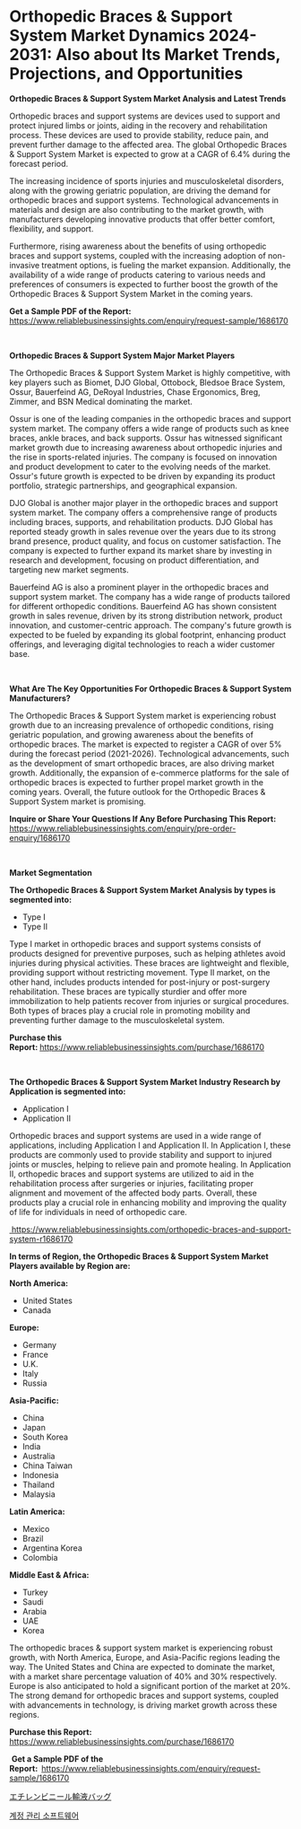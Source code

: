<p><h1>Orthopedic Braces & Support System Market Dynamics 2024-2031: Also about Its Market Trends, Projections, and Opportunities</h1></p><p><strong>Orthopedic Braces & Support System Market Analysis and Latest Trends</strong></p>
<p><p>Orthopedic braces and support systems are devices used to support and protect injured limbs or joints, aiding in the recovery and rehabilitation process. These devices are used to provide stability, reduce pain, and prevent further damage to the affected area. The global Orthopedic Braces & Support System Market is expected to grow at a CAGR of 6.4% during the forecast period. </p><p>The increasing incidence of sports injuries and musculoskeletal disorders, along with the growing geriatric population, are driving the demand for orthopedic braces and support systems. Technological advancements in materials and design are also contributing to the market growth, with manufacturers developing innovative products that offer better comfort, flexibility, and support.</p><p>Furthermore, rising awareness about the benefits of using orthopedic braces and support systems, coupled with the increasing adoption of non-invasive treatment options, is fueling the market expansion. Additionally, the availability of a wide range of products catering to various needs and preferences of consumers is expected to further boost the growth of the Orthopedic Braces & Support System Market in the coming years.</p></p>
<p><strong>Get a Sample PDF of the Report:&nbsp;</strong> <a href="https://www.reliablebusinessinsights.com/enquiry/request-sample/1686170">https://www.reliablebusinessinsights.com/enquiry/request-sample/1686170</a></p>
<p>&nbsp;</p>
<p><strong>Orthopedic Braces & Support System Major Market Players</strong></p>
<p><p>The Orthopedic Braces & Support System Market is highly competitive, with key players such as Biomet, DJO Global, Ottobock, Bledsoe Brace System, Ossur, Bauerfeind AG, DeRoyal Industries, Chase Ergonomics, Breg, Zimmer, and BSN Medical dominating the market.</p><p>Ossur is one of the leading companies in the orthopedic braces and support system market. The company offers a wide range of products such as knee braces, ankle braces, and back supports. Ossur has witnessed significant market growth due to increasing awareness about orthopedic injuries and the rise in sports-related injuries. The company is focused on innovation and product development to cater to the evolving needs of the market. Ossur's future growth is expected to be driven by expanding its product portfolio, strategic partnerships, and geographical expansion.</p><p>DJO Global is another major player in the orthopedic braces and support system market. The company offers a comprehensive range of products including braces, supports, and rehabilitation products. DJO Global has reported steady growth in sales revenue over the years due to its strong brand presence, product quality, and focus on customer satisfaction. The company is expected to further expand its market share by investing in research and development, focusing on product differentiation, and targeting new market segments.</p><p>Bauerfeind AG is also a prominent player in the orthopedic braces and support system market. The company has a wide range of products tailored for different orthopedic conditions. Bauerfeind AG has shown consistent growth in sales revenue, driven by its strong distribution network, product innovation, and customer-centric approach. The company's future growth is expected to be fueled by expanding its global footprint, enhancing product offerings, and leveraging digital technologies to reach a wider customer base.</p></p>
<p>&nbsp;</p>
<p><strong>What Are The Key Opportunities For Orthopedic Braces & Support System Manufacturers?</strong></p>
<p><p>The Orthopedic Braces & Support System market is experiencing robust growth due to an increasing prevalence of orthopedic conditions, rising geriatric population, and growing awareness about the benefits of orthopedic braces. The market is expected to register a CAGR of over 5% during the forecast period (2021-2026). Technological advancements, such as the development of smart orthopedic braces, are also driving market growth. Additionally, the expansion of e-commerce platforms for the sale of orthopedic braces is expected to further propel market growth in the coming years. Overall, the future outlook for the Orthopedic Braces & Support System market is promising.</p></p>
<p><strong>Inquire or Share Your Questions If Any Before Purchasing This Report:</strong> <a href="https://www.reliablebusinessinsights.com/enquiry/pre-order-enquiry/1686170">https://www.reliablebusinessinsights.com/enquiry/pre-order-enquiry/1686170</a></p>
<p>&nbsp;</p>
<p><strong>Market Segmentation</strong></p>
<p><strong>The Orthopedic Braces & Support System Market Analysis by types is segmented into:</strong></p>
<p><ul><li>Type I</li><li>Type II</li></ul></p>
<p><p>Type I market in orthopedic braces and support systems consists of products designed for preventive purposes, such as helping athletes avoid injuries during physical activities. These braces are lightweight and flexible, providing support without restricting movement. Type II market, on the other hand, includes products intended for post-injury or post-surgery rehabilitation. These braces are typically sturdier and offer more immobilization to help patients recover from injuries or surgical procedures. Both types of braces play a crucial role in promoting mobility and preventing further damage to the musculoskeletal system.</p></p>
<p><strong>Purchase this Report:&nbsp;</strong><a href="https://www.reliablebusinessinsights.com/purchase/1686170">https://www.reliablebusinessinsights.com/purchase/1686170</a></p>
<p>&nbsp;</p>
<p><strong>The Orthopedic Braces & Support System Market Industry Research by Application is segmented into:</strong></p>
<p><ul><li>Application I</li><li>Application II</li></ul></p>
<p><p>Orthopedic braces and support systems are used in a wide range of applications, including Application I and Application II. In Application I, these products are commonly used to provide stability and support to injured joints or muscles, helping to relieve pain and promote healing. In Application II, orthopedic braces and support systems are utilized to aid in the rehabilitation process after surgeries or injuries, facilitating proper alignment and movement of the affected body parts. Overall, these products play a crucial role in enhancing mobility and improving the quality of life for individuals in need of orthopedic care.</p></p>
<p><a href="https://www.reliablebusinessinsights.com/orthopedic-braces-and-support-system-r1686170">&nbsp;https://www.reliablebusinessinsights.com/orthopedic-braces-and-support-system-r1686170</a></p>
<p><strong>In terms of Region, the Orthopedic Braces & Support System Market Players available by Region are:</strong></p>
<p>
    <p> <strong> North America: </strong>
        <ul>
            <li>United States</li>
            <li>Canada</li>
        </ul>
        </p> 
    <p> <strong> Europe: </strong>
        <ul>
            <li>Germany</li>
            <li>France</li>
            <li>U.K.</li>
            <li>Italy</li>
            <li>Russia</li>
        </ul>
        </p> 
    <p> <strong> Asia-Pacific: </strong>
        <ul>
            <li>China</li>
            <li>Japan</li>
            <li>South Korea</li>
            <li>India</li>
            <li>Australia</li>
            <li>China Taiwan</li>
            <li>Indonesia</li>
            <li>Thailand</li>
            <li>Malaysia</li>
        </ul>
        </p> 
    <p> <strong> Latin America: </strong>
        <ul>
            <li>Mexico</li>
            <li>Brazil</li>
            <li>Argentina Korea</li>
            <li>Colombia</li>
        </ul>
        </p> 
    <p> <strong> Middle East & Africa: </strong>
        <ul>
            <li>Turkey</li>
            <li>Saudi</li>
            <li>Arabia</li>
            <li>UAE</li>
            <li>Korea</li>
        </ul>
    </p>
    </p>
<p><p>The orthopedic braces & support system market is experiencing robust growth, with North America, Europe, and Asia-Pacific regions leading the way. The United States and China are expected to dominate the market, with a market share percentage valuation of 40% and 30% respectively. Europe is also anticipated to hold a significant portion of the market at 20%. The strong demand for orthopedic braces and support systems, coupled with advancements in technology, is driving market growth across these regions.</p></p>
<p><strong>Purchase this Report: </strong><a href="https://www.reliablebusinessinsights.com/purchase/1686170">https://www.reliablebusinessinsights.com/purchase/1686170</a></p>
<p>&nbsp;<strong>Get a Sample PDF of the Report:&nbsp;&nbsp;</strong><a href="https://www.reliablebusinessinsights.com/enquiry/request-sample/1686170">https://www.reliablebusinessinsights.com/enquiry/request-sample/1686170</a></p>
<p><strong></strong></p>
<p><p><a href="https://github.com/AhmadMann1950/Market-Research-Report-List-2/blob/main/7917578126548.md">エチレンビニール輸液バッグ</a></p><p><a href="https://github.com/kein8762/Market-Research-Report-List-2/blob/main/1274901183773.md">계정 관리 소프트웨어</a></p></p>